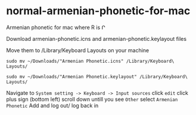 # normal-armenian-phonetic-for-mac

Armenian phonetic for mac where R is Ր

Download armenian-phonetic.icns and armenian-phonetic.keylayout files

Move them to /Library/Keyboard Layouts on your machine

``sudo mv ~/Downloads/"Armenian Phonetic.icns" /Library/Keyboard\ Layouts/
``

``
sudo mv ~/Downloads/"Armenian Phonetic.keylayout" /Library/Keyboard\ Layouts/
``

Navigate to `System setting -> Keyboard -> Input sources` 
click `edit` click plus sign (bottom left) scroll down untill you see ``Other`` select `Armenian Phonetic` Add and log out/ log back in


